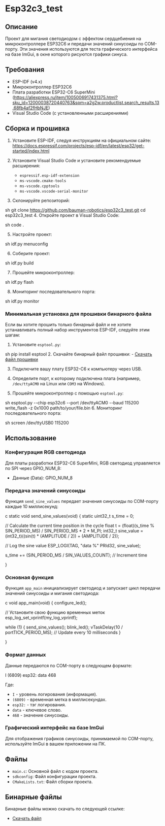 # Esp32c3_test

## Описание
Проект для мигания светодиодом с эффектом сердцебиения на микроконтроллере ESP32C6 и передачи значений синусоиды по COM-порту. Эти значения используются для теста графического интерфейса на базе ImGui, в окне которого рисуются графики синуса.

## Требования
- ESP-IDF (v4.x)
- Микроконтроллер ESP32C6
- Плата разработки ESP32-C6 SuperMini (https://aliexpress.ru/item/1005006917431375.html?sku_id=12000038720440763&spm=a2g2w.productlist.search_results.13.68fb4af2fHbNJE)
- Visual Studio Code (с установленными расширениями)

## Сборка и прошивка

1. Установите ESP-IDF, следуя инструкциям на официальном сайте: https://docs.espressif.com/projects/esp-idf/en/latest/esp32/get-started/index.html

2. Установите Visual Studio Code и установите рекомендуемые расширения:
    - `espressif.esp-idf-extension`
    - `ms-vscode.cmake-tools`
    - `ms-vscode.cpptools`
    - `ms-vscode.vscode-serial-monitor`

3. Склонируйте репозиторий:

sh git clone https://github.com/bauman-robotics/esp32c3_test.git cd esp32c3_test
4. Откройте проект в Visual Studio Code:

sh code .  

5. Настройте проект:

sh idf.py menuconfig  

6. Соберите проект:

sh idf.py build  

7. Прошейте микроконтроллер:

sh idf.py flash  

8. Мониторинг последовательного порта:

sh idf.py monitor  

### Минимальная установка для прошивки бинарного файла

Если вы хотите прошить только бинарный файл и не хотите устанавливать полный набор инструментов ESP-IDF, следуйте этим шагам:

1. Установите `esptool.py`:

sh pip install esptool
2. Скачайте бинарный файл прошивки:
    - [Скачать файл прошивки](http://84.252.143.212:5100/download/esp32c3_test.bin)

3. Подключите вашу плату ESP32-C6 к компьютеру через USB.

4. Определите порт, к которому подключена плата (например, `/dev/ttyACM0` на Linux или `COM3` на Windows).

5. Прошейте микроконтроллер с помощью `esptool.py`:

sh esptool.py --chip esp32c6 --port /dev/ttyACM0 --baud 115200 write_flash -z 0x1000 path/to/your/file.bin
6. Мониторинг последовательного порта:

sh screen /dev/ttyUSB0 115200

## Использование

### Конфигурация RGB светодиода

Для платы разработки ESP32-C6 SuperMini, RGB светодиод управляется по SPI через GPIO_NUM_8:

- Данные (Data): GPIO_NUM_8

### Передача значений синусоиды

Функция `send_sine_values` передает значения синусоиды по COM-порту каждые 10 миллисекунд:

c static void send_sine_values(void) { static uint32_t s_time = 0;

// Calculate the current time position in the cycle
float t = (float)(s_time % SIN_PERIOD_MS) / SIN_PERIOD_MS * 2 * M_PI;
int32_t sine_value = (int32_t)((sin(t) * (AMPLITUDE / 2)) + (AMPLITUDE / 2));

// Log the sine value
ESP_LOGI(TAG, "data %" PRId32, sine_value);

s_time += (SIN_PERIOD_MS / SIN_VALUES_COUNT); // Increment time

}
### Основная функция

Функция `app_main` инициализирует светодиод и запускает цикл передачи значений синусоиды и мигания светодиода:

c void app_main(void) { configure_led();

// Установите свою функцию временных меток
esp_log_set_vprintf(my_log_vprintf);

while (1) {
    send_sine_values();
    blink_led();
    vTaskDelay(10 / portTICK_PERIOD_MS); // Update every 10 milliseconds
}

}

### Формат данных

Данные передаются по COM-порту в следующем формате:

I (6809) esp32: data 468 

Где:
- `I` - уровень логирования (информация).
- `(6809)` - временная метка в миллисекундах.
- `esp32:` - тэг логирования.
- `data` - ключевое слово.
- `468` - значение синусоиды.

### Графический интерфейс на базе ImGui

Для отображения графиков синусоиды, принимаемой по COM-порту, используйте ImGui в вашем приложении на ПК. 

## Файлы
- `main.c`: Основной файл с кодом проекта.
- `sdkconfig`: Файл конфигурации проекта.
- `CMakeLists.txt`: Файл сборки проекта.


## Бинарные файлы

Бинарные файлы можно скачать по следующей ссылке:

- [Скачать файл](http://84.252.143.212:5100/download/esp32c3_test.bin)
